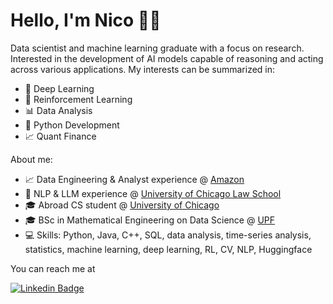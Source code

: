 # Hello, I'm Nico 👋🏻

Data scientist and machine learning graduate with a focus on research. Interested in the development of AI models capable of reasoning and acting across various applications.
My interests can be summarized in:
- 🧠 Deep Learning
- 🤖 Reinforcement Learning
- 📊 Data Analysis
- 🐍 Python Development
- 📈 Quant Finance
  
About me:
- 📈 Data Engineering & Analyst experience @ [Amazon](https://www.amazon.com/ "Amazon.com. Spend less. Smile more.")
- 🤖 NLP & LLM experience @ [University of Chicago Law School](https://www.law.uchicago.edu/)
- 🎓 Abroad CS student @ [University of Chicago](https://www.uchicago.edu/)
- 🎓 BSc in Mathematical Engineering on Data Science @ [UPF](https://www.upf.edu/en/web/etic/grau-en-enginyeria-matematica-ciencia-de-dades)
- 💻 Skills: Python, Java, C++, SQL, data analysis, time-series analysis, statistics, machine learning, deep learning, RL, CV, NLP, Huggingface

You can reach me at 

[![Linkedin Badge](https://img.shields.io/badge/-niicovila-blue?style=flat-square&logo=Linkedin&logoColor=white&link=[https://www.linkedin.com/in/niicovila/])](https://www.linkedin.com/in/niicovila/)
